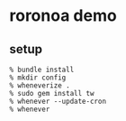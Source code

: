 # roronoa demo

## setup

```
% bundle install
% mkdir config
% wheneverize .
% sudo gem install tw
% whenever --update-cron
% whenever
```
